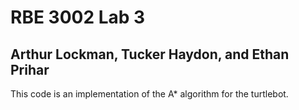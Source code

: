 RBE 3002 Lab 3
===

Arthur Lockman, Tucker Haydon, and Ethan Prihar
---

This code is an implementation of the A* algorithm for the turtlebot. 

